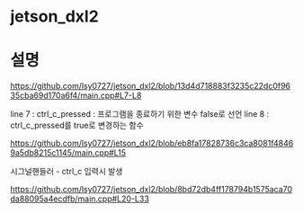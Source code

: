 # jetson_dxl2

# 설명

https://github.com/lsy0727/jetson_dxl2/blob/13d4d718883f3235c22dc0f9635cba69d170a6f4/main.cpp#L7-L8

line 7 : ctrl_c_pressed : 프로그램을 종료하기 위한 변수 false로 선언
line 8 : ctrl_c_pressed를 true로 변경하는 함수

https://github.com/lsy0727/jetson_dxl2/blob/eb8fa17828736c3ca8081f48469a5db8215c1145/main.cpp#L15

시그널핸들러 - ctrl_c 입력시 발생

https://github.com/lsy0727/jetson_dxl2/blob/8bd72db4ff178794b1575aca70da88095a4ecdfb/main.cpp#L20-L33


